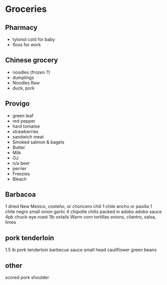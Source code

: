 # Groceries

## Pharmacy

- tylonol cold for baby
- floss for work

## Chinese grocery

- noodles (frozen ?)
- dumplings
- Noodles Raw
- duck, pork

## Provigo

- green leaf
- red pepper
- hard tomatoe
- strawberries
- sandwich meat
- Smoked salmon & bagels
- Butter
- Milk
- OJ
- n/a beer
- perrier
- Freezies
- Bleach

## Barbacoa

1 dried New Mexico, costeño, or choricero chili
1 chile ancho or pasilla
1 chile negro
small onion
garlic
4 chipotle chilis packed in adobo
adobo sauce
4pb chuck-eye roast
1lb oxtails
Warm corn tortillas
onions, cilantro, salsa, limes

## pork tenderloin

1.5 lb pork tenderloin
barbecue sauce
small head cauliflower
green beans

## other

scored pork shoulder

